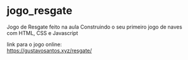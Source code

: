# jogo_resgate
Jogo de Resgate feito na aula Construindo o seu primeiro jogo de naves com HTML, CSS e Javascript  

link para o jogo online:  
https://gustavosantos.xyz/resgate/
